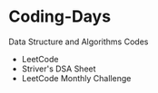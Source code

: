 # Coding-Days
Data Structure and Algorithms Codes 

* LeetCode
* Striver's DSA Sheet
* LeetCode Monthly Challenge
